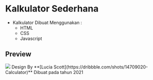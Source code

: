 # Kalkulator Sederhana
- Kalkulator Dibuat Menggunakan :
  - HTML
  - CSS
  - Javascript

## Preview
<img src="https://user-images.githubusercontent.com/66456221/131069200-9202a81a-868c-4984-9059-d584d059a073.png">
Design By **[Lucia Scott](https://dribbble.com/shots/14709020-Calculator)**
Dibuat pada tahun 2021
